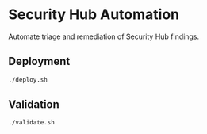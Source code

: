 # Security Hub Automation

Automate triage and remediation of Security Hub findings.

## Deployment

```bash
./deploy.sh
```

## Validation

```bash
./validate.sh
```
